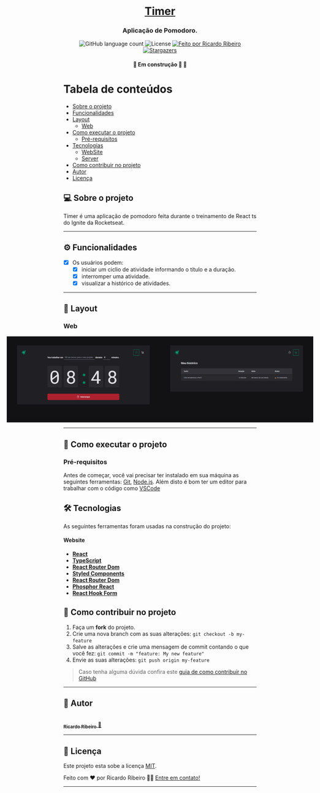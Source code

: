 <h1 align="center">
     <a href="#" alt="aplicação de pomodoro"> Timer </a>
</h1>

<h3 align="center">
    Aplicação de Pomodoro.
</h3>

<p align="center">
  <img alt="GitHub language count" src="https://img.shields.io/badge/languages-2-success">
   
  <img alt="License" src="https://img.shields.io/badge/licence-MIT-success">

  <a href="https://www.linkedin.com/in/ricardoribeiroj7/">
    <img alt="Feito por Ricardo Ribeiro" src="https://img.shields.io/badge/feito%20por-Ricardo-blue">
  </a>
  
  <a href="https://www.linkedin.com/in/ricardoribeiroj7/">
    <img alt="Stargazers" src="https://img.shields.io/badge/Linkedin-Ricardo-blue">
  </a> 
</p>

<h4 align="center">
	🚧   Em construção 🚀 🚧
</h4>

Tabela de conteúdos
=================
<!--ts-->
   * [Sobre o projeto](#-sobre-o-projeto)
   * [Funcionalidades](#-funcionalidades)
   * [Layout](#-layout)
     * [Web](#web)
   * [Como executar o projeto](#-como-executar-o-projeto)
     * [Pré-requisitos](#pré-requisitos)
   * [Tecnologias](#-tecnologias)
     * [WebSite](#user-content-website--react----typescript)
     * [Server](#user-content-server--nodejs----typescript)
   * [Como contribuir no projeto](#-como-contribuir-no-projeto)
   * [Autor](#-autor)
   * [Licença](#user-content--licença)
<!--te-->


## 💻 Sobre o projeto

Timer é uma aplicação de pomodoro feita durante o treinamento de React ts do Ignite da Rocketseat.

---

## ⚙️ Funcionalidades

- [x] Os usuários podem:
  - [x] iniciar um ciclio de atividade informando o título e a duração.
  - [x] interromper uma atividade.
  - [x] visualizar a histórico de atividades.

---

## 🎨 Layout


### Web

<p align="center" style="display: flex; align-items: flex-start; justify-content: center;">
  <img alt="" title="" src="https://raw.githubusercontent.com/RicardoRibeiroJunior/timer/master/src/assets/home.png" width="400px">
  <img alt="" title="" src="https://raw.githubusercontent.com/RicardoRibeiroJunior/timer/master/src/assets/meu-historico.png" width="400px">
</p>

---

## 🚀 Como executar o projeto

### Pré-requisitos

Antes de começar, você vai precisar ter instalado em sua máquina as seguintes ferramentas:
[Git](https://git-scm.com), [Node.js](https://nodejs.org/en/).
Além disto é bom ter um editor para trabalhar com o código como [VSCode](https://code.visualstudio.com/)


## 🛠 Tecnologias

As seguintes ferramentas foram usadas na construção do projeto:

#### **Website**  

-   **[React](https://reactjs.org/)**
-   **[TypeScript](https://www.typescriptlang.org/)**
-   **[React Router Dom](https://github.com/ReactTraining/react-router/tree/master/packages/react-router-dom)**
-   **[Styled Components](https://styled-components.com/)**
-   **[React Router Dom](https://reactrouter.com/en/main)**
-   **[Phosphor React](https://www.npmjs.com/package/phosphor-react)**
-   **[React Hook Form](https://react-hook-form.com/)**


## 💪 Como contribuir no projeto

1. Faça um **fork** do projeto.
2. Crie uma nova branch com as suas alterações: `git checkout -b my-feature`
3. Salve as alterações e crie uma mensagem de commit contando o que você fez: `git commit -m "feature: My new feature"`
4. Envie as suas alterações: `git push origin my-feature`
> Caso tenha alguma dúvida confira este [guia de como contribuir no GitHub](./CONTRIBUTING.md)

---

## 🦸 Autor

<a href="https://www.linkedin.com/in/ricardoribeiroj7/">
 <img style="border-radius: 50%;" src="https://github.com/RicardoRibeiroJunior.png" width="100px;" alt=""/>
 <br />
 <sub><b>Ricardo Ribeiro</b></sub>
 </a> <a href="https://www.linkedin.com/in/ricardoribeiroj7/" title="Linkedin">🚀</a>
 <br />

---

## 📝 Licença

Este projeto esta sobe a licença [MIT](./LICENSE).

Feito com ❤️ por Ricardo Ribeiro 👋🏽 [Entre em contato!](https://www.linkedin.com/in/ricardoribeiroj7/)

---
